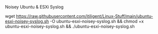 Noisey Ubuntu & ESXi Syslog

   wget https://raw.githubusercontent.com/itiligent/Linux-Stuff/main/ubuntu-esxi-noisey-syslog.sh -O ubuntu-esxi-noisey-syslog.sh && chmod +x ubuntu-esxi-noisey-syslog.sh && ./ubuntu-esxi-noisey-syslog.sh
